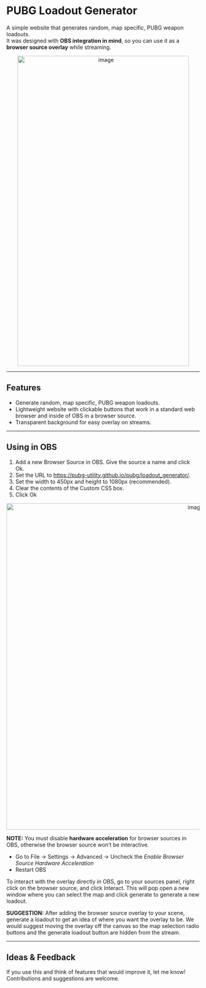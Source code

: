 # PUBG Loadout Generator

A simple website that generates random, map specific, PUBG weapon loadouts.  
It was designed with **OBS integration in mind**, so you can use it as a **browser source overlay** while streaming.

<p align="center">
  <img width="447" height="810" alt="image" src="https://github.com/user-attachments/assets/657a4307-03ca-4267-8195-e7a13d3b4c1a" />
</p>

---

## Features
- Generate random, map specific, PUBG weapon loadouts.
- Lightweight website with clickable buttons that work in a standard web browser and inside of OBS in a browser source.
- Transparent background for easy overlay on streams.

---

## Using in OBS
1. Add a new Browser Source in OBS. Give the source a name and click Ok.
2. Set the URL to https://pubg-utility.github.io/pubg/loadout_generator/.
3. Set the width to 450px and height to 1080px (recommended).
4. Clear the contents of the Custom CSS box.
5. Click Ok

<p align="center">
  <img width="971" height="852" alt="image" src="https://github.com/user-attachments/assets/4d1ab806-19b4-45ee-8313-e832491f45d1" />
</p>

**NOTE:** You must disable **hardware acceleration** for browser sources in OBS, otherwise the browser source won’t be interactive.
- Go to File -> Settings -> Advanced -> Uncheck the *Enable Browser Source Hardware Acceleration*
- Restart OBS

To interact with the overlay directly in OBS, go to your sources panel, right click on the browser source, and click Interact. This will pop open a new window where you can select the map and click generate to generate a new loadout.

**SUGGESTION:** After adding the browser source overlay to your scene, generate a loadout to get an idea of where you want the overlay to be. We would suggest moving the overlay off the canvas so the map selection radio buttons and the generate loadout button are hidden from the stream.

---

## Ideas & Feedback
If you use this and think of features that would improve it, let me know!  
Contributions and suggestions are welcome.
